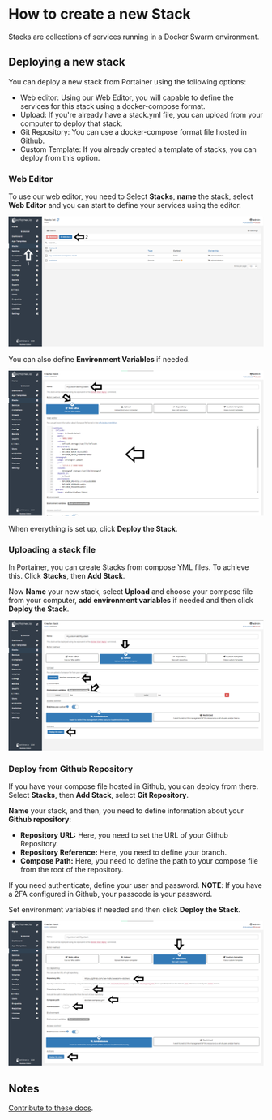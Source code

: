 # How to create a new Stack

Stacks are collections of services running in a Docker Swarm environment.

## Deploying a new stack

You can deploy a new stack from Portainer using the following options:

* Web editor: Using our Web Editor, you will capable to define the services for this stack using a docker-compose format. 
* Upload: If you're already have a stack.yml file, you can upload from your computer to deploy that stack.
* Git Repository: You can use a docker-compose format file hosted in Github.
* Custom Template: If you already created a template of stacks, you can deploy from this option. 

### Web Editor

To use our web editor, you need to Select <b>Stacks</b>, <b>name</b> the stack, select <b>Web Editor</b> and you can start to define your services using the editor. 

![create](assets/create-1.png)

You can also define <b>Environment Variables</b> if needed. 

![create](assets/create-2.png)

When everything is set up, click <b>Deploy the Stack</b>.

### Uploading a stack file

In Portainer, you can create Stacks from compose YML files. To achieve this. Click <b>Stacks</b>, then <b>Add Stack</b>.

Now <b>Name</b> your new stack, select <b>Upload</b> and choose your compose file from your computer, <b>add environment variables</b> if needed and then click <b>Deploy the Stack</b>.

![create](assets/create-3.png)

### Deploy from Github Repository

If you have your compose file hosted in Github, you can deploy from there. Select <b>Stacks</b>, then <b>Add Stack</b>, select <b>Git Repository</b>. 

<b>Name</b> your stack, and then, you need to define information about your <b>Github repository</b>:

* <b>Repository URL:</b> Here, you need to set the URL of your Github Repository.
* <b>Repository Reference:</b> Here, you need to define your branch.
* <b>Compose Path:</b> Here, you need to define the path to your compose file from the root of the repository.

If you need authenticate, define your user and password. <b>NOTE</b>: If you have a 2FA configured in Github, your passcode is your password. 

Set environment variables if needed and then click <b>Deploy the Stack</b>.

![create](assets/create-4.png)

## Notes

[Contribute to these docs](https://github.com/portainer/portainer-docs/blob/master/contributing.md).